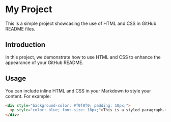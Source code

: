 # My Project

This is a simple project showcasing the use of HTML and CSS in GitHub README files.

## Introduction

In this project, we demonstrate how to use HTML and CSS to enhance the appearance of your GitHub README.

## Usage

You can include inline HTML and CSS in your Markdown to style your content. For example:

```html
<div style="background-color: #f0f0f0; padding: 10px;">
  <p style="color: blue; font-size: 18px;">This is a styled paragraph.</p>
</div>
```

